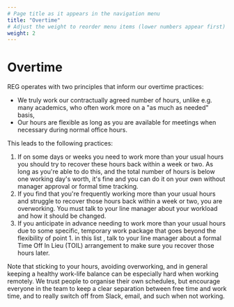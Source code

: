 ```yaml
---
# Page title as it appears in the navigation menu
title: "Overtime"
# Adjust the weight to reorder menu items (lower numbers appear first)
weight: 2
---
```


# Overtime

REG operates with two principles that inform our overtime practices:
* We truly work our contractually agreed number of hours, unlike e.g. many academics, who often work more on a "as much as needed" basis,
* Our hours are flexible as long as you are available for meetings when necessary during normal office hours.

This leads to the following practices:
1. If on some days or weeks you need to work more than your usual hours you should try to recover these hours back within a week or two. As long as you're able to do this, and the total number of hours is below one working day's worth, it's fine and you can do it on your own without manager approval or formal time tracking.
2. If you find that you're frequently working more than your usual hours and struggle to recover those hours back within a week or two, you are overworking. You must talk to your line manager about your workload and how it should be changed.
3. If you anticipate in advance needing to work more than your usual hours due to some specific, temporary work package that goes beyond the flexibility of point 1. in this list , talk to your line manager about a formal Time Off In Lieu (TOIL) arrangement to make sure you recover those hours later.

Note that sticking to your hours, avoiding overworking, and in general keeping a healthy work-life balance can be especially hard when working remotely.
We trust people to organise their own schedules, but encourage everyone in the team to keep a clear separation between free time and work time, and to really switch off from Slack, email, and such when not working.
